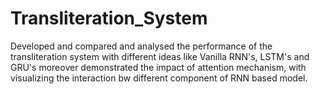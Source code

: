 # Transliteration_System
Developed and compared and analysed the performance of the transliteration system with different ideas like Vanilla RNN's, LSTM's and GRU's moreover demonstrated the impact of attention mechanism, with visualizing the interaction bw different component of RNN based model.
